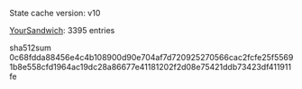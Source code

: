 State cache version: v10

[YourSandwich](https://github.com/YourSandwich): 3395 entries

sha512sum 0c68fdda88456e4c4b108900d90e704af7d720925270566cac2fcfe25f55691b8e558cfd1964ac19dc28a86677e41181202f2d08e75421ddb73423df411911fe
